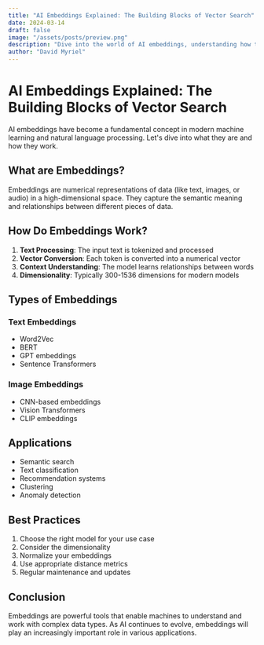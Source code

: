 ```yaml
---
title: "AI Embeddings Explained: The Building Blocks of Vector Search"
date: 2024-03-14
draft: false
image: "/assets/posts/preview.png"
description: "Dive into the world of AI embeddings, understanding how they transform text, images, and other data into vector representations for powerful similarity search."
author: "David Myriel"
---
```


# AI Embeddings Explained: The Building Blocks of Vector Search

AI embeddings have become a fundamental concept in modern machine learning and natural language processing. Let's dive into what they are and how they work.

## What are Embeddings?

Embeddings are numerical representations of data (like text, images, or audio) in a high-dimensional space. They capture the semantic meaning and relationships between different pieces of data.

## How Do Embeddings Work?

1. **Text Processing**: The input text is tokenized and processed
2. **Vector Conversion**: Each token is converted into a numerical vector
3. **Context Understanding**: The model learns relationships between words
4. **Dimensionality**: Typically 300-1536 dimensions for modern models

## Types of Embeddings

### Text Embeddings
- Word2Vec
- BERT
- GPT embeddings
- Sentence Transformers

### Image Embeddings
- CNN-based embeddings
- Vision Transformers
- CLIP embeddings

## Applications

- Semantic search
- Text classification
- Recommendation systems
- Clustering
- Anomaly detection

## Best Practices

1. Choose the right model for your use case
2. Consider the dimensionality
3. Normalize your embeddings
4. Use appropriate distance metrics
5. Regular maintenance and updates

## Conclusion

Embeddings are powerful tools that enable machines to understand and work with complex data types. As AI continues to evolve, embeddings will play an increasingly important role in various applications. 